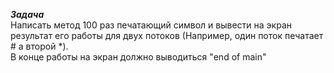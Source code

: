 ***Задача***    
Написать метод 100 раз печатающий символ и вывести на экран результат его работы 
для двух потоков (Например, один поток печатает #  а второй *).   
В конце работы на экран должно выводиться "end of main"
